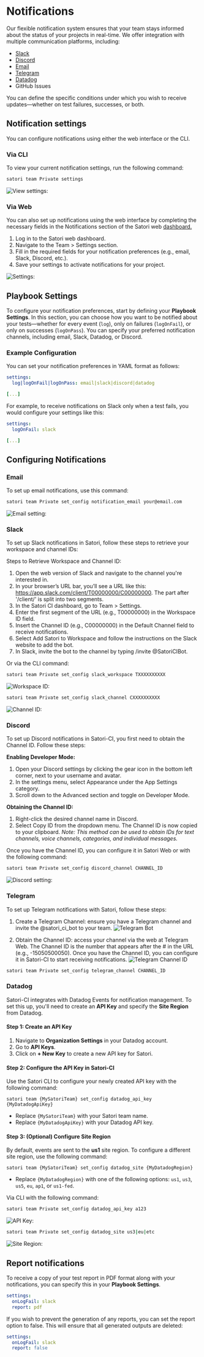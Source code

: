 # Notifications

Our flexible notification system ensures that your team stays informed about the status of your projects in real-time. We offer integration with multiple communication platforms, including:

- [Slack](#slack)
- [Discord](#discord)
- [Email](#email)
- [Telegram](#telegram)
- [Datadog](#datadog)
- GitHub Issues

You can define the specific conditions under which you wish to receive updates—whether on test failures, successes, or both. 

## Notification settings

You can configure notifications using either the web interface or the CLI.

### Via CLI

To view your current notification settings, run the following command:

```sh
satori team Private settings
```

![View settings:](img/notif_1.png)

### Via Web 

You can also set up notifications using the web interface by completing the necessary fields in the Notifications section of the Satori web [dashboard.](https://www.satori.ci/dashboard/)

1. Log in to the Satori web dashboard.
2. Navigate to the Team > Settings section.
3. Fill in the required fields for your notification preferences (e.g., email, Slack, Discord, etc.).
4. Save your settings to activate notifications for your project.

![Settings:](img/dashboard_1.png)

## Playbook Settings

To configure your notification preferences, start by defining your **Playbook Settings**. In this section, you can choose how you want to be notified about your tests—whether for every event (`log`), only on failures (`logOnFail`), or only on successes (`logOnPass`). You can specify your preferred notification channels, including email, Slack, Datadog, or Discord.

### Example Configuration

You can set your notification preferences in YAML format as follows:

```yml
settings:
  log|logOnFail|logOnPass: email|slack|discord|datadog

[...]
```
For example, to receive notifications on Slack only when a test fails, you would configure your settings like this:

```yml
settings:
  logOnFail: slack

[...]
```

## Configuring Notifications

### Email

To set up email notifications, use this command:

```sh
satori team Private set_config notification_email your@email.com
```

![Email setting:](img/notif_2.png)

### Slack

To set up Slack notifications in Satori, follow these steps to retrieve your workspace and channel IDs:

Steps to Retrieve Workspace and Channel ID:

1. Open the web version of Slack and navigate to the channel you're interested in.
2. In your browser’s URL bar, you’ll see a URL like this: https://app.slack.com/client/T00000000/C00000000. The part after '/client/' is split into two segments.
3. In the Satori CI dashboard, go to Team > Settings.
4. Enter the first segment of the URL (e.g., T00000000) in the Workspace ID field.
5. Insert the Channel ID (e.g., C00000000) in the Default Channel field to receive notifications.
6. Select Add Satori to Workspace and follow the instructions on the Slack website to add the bot.
7. In Slack, invite the bot to the channel by typing /invite @SatoriCIBot.

Or via the CLI command: 

```sh
satori team Private set_config slack_workspace TXXXXXXXXXX
```

![Workspace ID:](img/notif_3.png)

```sh
satori team Private set_config slack_channel CXXXXXXXXXX
```
![Channel ID:](img/notif_4.png)

### Discord

To set up Discord notifications in Satori-CI, you first need to obtain the Channel ID. Follow these steps:

**Enabling Developer Mode:**
1. Open your Discord settings by clicking the gear icon in the bottom left corner, next to your username and avatar.
2. In the settings menu, select Appearance under the App Settings category.
3. Scroll down to the Advanced section and toggle on Developer Mode.

**Obtaining the Channel ID:**
1. Right-click the desired channel name in Discord.
2. Select Copy ID from the dropdown menu. The Channel ID is now copied to your clipboard.
*Note: This method can be used to obtain IDs for text channels, voice channels, categories, and individual messages.*

Once you have the Channel ID, you can configure it in Satori Web or with the following command:

```sh
satori team Private set_config discord_channel CHANNEL_ID
```
![Discord setting:](img/notif_5.png)

### Telegram

To set up Telegram notifications with Satori, follow these steps:

1. Create a Telegram Channel: ensure you have a Telegram channel and invite the @satori_ci_bot to your team.
![Telegram Bot](img/notif_telegram_1.png)

2. Obtain the Channel ID: access your channel via the web at Telegram Web. The Channel ID is the number that appears after the # in the URL (e.g., -15050500050).
Once you have the Channel ID, you can configure it in Satori-CI to start receiving notifications.
![Telegram Channel ID](img/notif_telegram_2.png)

```sh
satori team Private set_config telegram_channel CHANNEL_ID
```

### Datadog

Satori-CI integrates with Datadog Events for notification management. To set this up, you'll need to create an **API Key** and specify the **Site Region** from Datadog.

#### Step 1: Create an API Key
1. Navigate to **Organization Settings** in your Datadog account.
2. Go to **API Keys**.
3. Click on **+ New Key** to create a new API key for Satori.

#### Step 2: Configure the API Key in Satori-CI
Use the Satori CLI to configure your newly created API key with the following command:

```shell
satori team {MySatoriTeam} set_config datadog_api_key {MyDatadogApiKey}
```

- Replace `{MySatoriTeam}` with your Satori team name.
- Replace `{MyDatadogApiKey}` with your Datadog API key.

#### Step 3: (Optional) Configure Site Region
By default, events are sent to the **us1** site region. To configure a different site region, use the following command:

```shell
satori team {MySatoriTeam} set_config datadog_site {MyDatadogRegion}
```
- Replace `{MyDatadogRegion}` with one of the following options: `us1`, `us3`, `us5`, `eu`, `ap1`, or `us1-fed`.

Via CLI with the following command: 
```sh
satori team Private set_config datadog_api_key a123
```
![API Key:](img/notif_6.png)

```sh
satori team Private set_config datadog_site us3|eu|etc
```
![Site Region:](img/notif_7.png)

## Report notifications

To receive a copy of your test report in PDF format along with your notifications, you can specify this in your **Playbook Settings**.

```yml
settings:
  onLogFail: slack
  report: pdf
```

If you wish to prevent the generation of any reports, you can set the report option to false. This will ensure that all generated outputs are deleted:

```yml
settings:
  onLogFail: slack 
  report: false 
```
